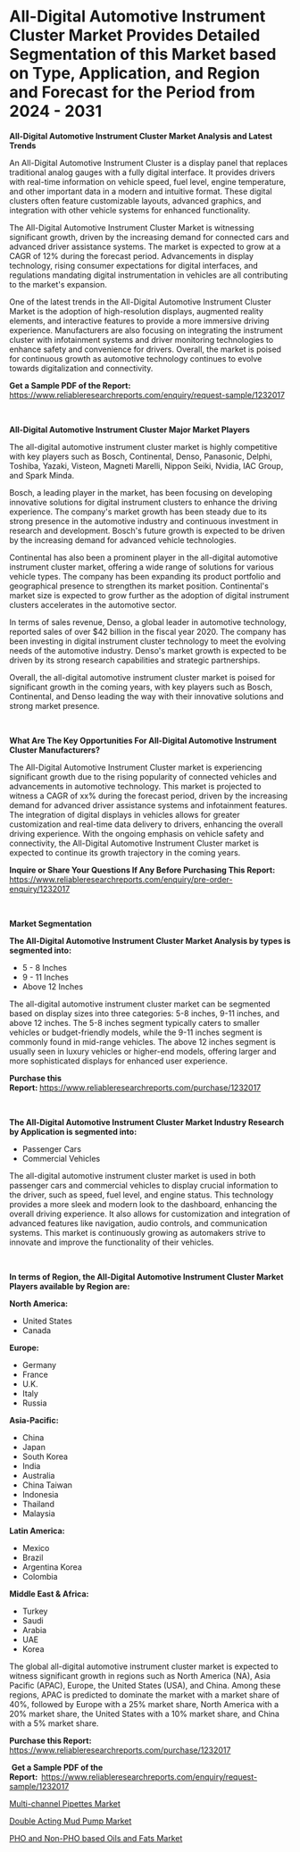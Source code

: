 <p><h1>All-Digital Automotive Instrument Cluster Market Provides Detailed Segmentation of this Market based on Type, Application, and Region and Forecast for the Period from 2024 - 2031</h1></p><p><strong>All-Digital Automotive Instrument Cluster Market Analysis and Latest Trends</strong></p>
<p><p>An All-Digital Automotive Instrument Cluster is a display panel that replaces traditional analog gauges with a fully digital interface. It provides drivers with real-time information on vehicle speed, fuel level, engine temperature, and other important data in a modern and intuitive format. These digital clusters often feature customizable layouts, advanced graphics, and integration with other vehicle systems for enhanced functionality.</p><p>The All-Digital Automotive Instrument Cluster Market is witnessing significant growth, driven by the increasing demand for connected cars and advanced driver assistance systems. The market is expected to grow at a CAGR of 12% during the forecast period. Advancements in display technology, rising consumer expectations for digital interfaces, and regulations mandating digital instrumentation in vehicles are all contributing to the market's expansion.</p><p>One of the latest trends in the All-Digital Automotive Instrument Cluster Market is the adoption of high-resolution displays, augmented reality elements, and interactive features to provide a more immersive driving experience. Manufacturers are also focusing on integrating the instrument cluster with infotainment systems and driver monitoring technologies to enhance safety and convenience for drivers. Overall, the market is poised for continuous growth as automotive technology continues to evolve towards digitalization and connectivity.</p></p>
<p><strong>Get a Sample PDF of the Report:&nbsp;</strong> <a href="https://www.reliableresearchreports.com/enquiry/request-sample/1232017">https://www.reliableresearchreports.com/enquiry/request-sample/1232017</a></p>
<p>&nbsp;</p>
<p><strong>All-Digital Automotive Instrument Cluster Major Market Players</strong></p>
<p><p>The all-digital automotive instrument cluster market is highly competitive with key players such as Bosch, Continental, Denso, Panasonic, Delphi, Toshiba, Yazaki, Visteon, Magneti Marelli, Nippon Seiki, Nvidia, IAC Group, and Spark Minda. </p><p>Bosch, a leading player in the market, has been focusing on developing innovative solutions for digital instrument clusters to enhance the driving experience. The company's market growth has been steady due to its strong presence in the automotive industry and continuous investment in research and development. Bosch's future growth is expected to be driven by the increasing demand for advanced vehicle technologies.</p><p>Continental has also been a prominent player in the all-digital automotive instrument cluster market, offering a wide range of solutions for various vehicle types. The company has been expanding its product portfolio and geographical presence to strengthen its market position. Continental's market size is expected to grow further as the adoption of digital instrument clusters accelerates in the automotive sector.</p><p>In terms of sales revenue, Denso, a global leader in automotive technology, reported sales of over $42 billion in the fiscal year 2020. The company has been investing in digital instrument cluster technology to meet the evolving needs of the automotive industry. Denso's market growth is expected to be driven by its strong research capabilities and strategic partnerships.</p><p>Overall, the all-digital automotive instrument cluster market is poised for significant growth in the coming years, with key players such as Bosch, Continental, and Denso leading the way with their innovative solutions and strong market presence.</p></p>
<p>&nbsp;</p>
<p><strong>What Are The Key Opportunities For All-Digital Automotive Instrument Cluster Manufacturers?</strong></p>
<p><p>The All-Digital Automotive Instrument Cluster market is experiencing significant growth due to the rising popularity of connected vehicles and advancements in automotive technology. This market is projected to witness a CAGR of xx% during the forecast period, driven by the increasing demand for advanced driver assistance systems and infotainment features. The integration of digital displays in vehicles allows for greater customization and real-time data delivery to drivers, enhancing the overall driving experience. With the ongoing emphasis on vehicle safety and connectivity, the All-Digital Automotive Instrument Cluster market is expected to continue its growth trajectory in the coming years.</p></p>
<p><strong>Inquire or Share Your Questions If Any Before Purchasing This Report:</strong> <a href="https://www.reliableresearchreports.com/enquiry/pre-order-enquiry/1232017">https://www.reliableresearchreports.com/enquiry/pre-order-enquiry/1232017</a></p>
<p>&nbsp;</p>
<p><strong>Market Segmentation</strong></p>
<p><strong>The All-Digital Automotive Instrument Cluster Market Analysis by types is segmented into:</strong></p>
<p><ul><li>5 - 8 Inches</li><li>9 - 11 Inches</li><li>Above 12 Inches</li></ul></p>
<p><p>The all-digital automotive instrument cluster market can be segmented based on display sizes into three categories: 5-8 inches, 9-11 inches, and above 12 inches. The 5-8 inches segment typically caters to smaller vehicles or budget-friendly models, while the 9-11 inches segment is commonly found in mid-range vehicles. The above 12 inches segment is usually seen in luxury vehicles or higher-end models, offering larger and more sophisticated displays for enhanced user experience.</p></p>
<p><strong>Purchase this Report:&nbsp;</strong><a href="https://www.reliableresearchreports.com/purchase/1232017">https://www.reliableresearchreports.com/purchase/1232017</a></p>
<p>&nbsp;</p>
<p><strong>The All-Digital Automotive Instrument Cluster Market Industry Research by Application is segmented into:</strong></p>
<p><ul><li>Passenger Cars</li><li>Commercial Vehicles</li></ul></p>
<p><p>The all-digital automotive instrument cluster market is used in both passenger cars and commercial vehicles to display crucial information to the driver, such as speed, fuel level, and engine status. This technology provides a more sleek and modern look to the dashboard, enhancing the overall driving experience. It also allows for customization and integration of advanced features like navigation, audio controls, and communication systems. This market is continuously growing as automakers strive to innovate and improve the functionality of their vehicles.</p></p>
<p>&nbsp;</p>
<p><strong>In terms of Region, the All-Digital Automotive Instrument Cluster Market Players available by Region are:</strong></p>
<p>
    <p> <strong> North America: </strong>
        <ul>
            <li>United States</li>
            <li>Canada</li>
        </ul>
        </p> 
    <p> <strong> Europe: </strong>
        <ul>
            <li>Germany</li>
            <li>France</li>
            <li>U.K.</li>
            <li>Italy</li>
            <li>Russia</li>
        </ul>
        </p> 
    <p> <strong> Asia-Pacific: </strong>
        <ul>
            <li>China</li>
            <li>Japan</li>
            <li>South Korea</li>
            <li>India</li>
            <li>Australia</li>
            <li>China Taiwan</li>
            <li>Indonesia</li>
            <li>Thailand</li>
            <li>Malaysia</li>
        </ul>
        </p> 
    <p> <strong> Latin America: </strong>
        <ul>
            <li>Mexico</li>
            <li>Brazil</li>
            <li>Argentina Korea</li>
            <li>Colombia</li>
        </ul>
        </p> 
    <p> <strong> Middle East & Africa: </strong>
        <ul>
            <li>Turkey</li>
            <li>Saudi</li>
            <li>Arabia</li>
            <li>UAE</li>
            <li>Korea</li>
        </ul>
    </p>
    </p>
<p><p>The global all-digital automotive instrument cluster market is expected to witness significant growth in regions such as North America (NA), Asia Pacific (APAC), Europe, the United States (USA), and China. Among these regions, APAC is predicted to dominate the market with a market share of 40%, followed by Europe with a 25% market share, North America with a 20% market share, the United States with a 10% market share, and China with a 5% market share.</p></p>
<p><strong>Purchase this Report: </strong><a href="https://www.reliableresearchreports.com/purchase/1232017">https://www.reliableresearchreports.com/purchase/1232017</a></p>
<p>&nbsp;<strong>Get a Sample PDF of the Report:&nbsp;&nbsp;</strong><a href="https://www.reliableresearchreports.com/enquiry/request-sample/1232017">https://www.reliableresearchreports.com/enquiry/request-sample/1232017</a></p>
<p><strong></strong></p>
<p><p><a href="https://view.publitas.com/reportprime-1/multi-channel-pipettes-market-a-comprehensive-report-of-its-market-share-growth-trends-2023-2030/">Multi-channel Pipettes Market</a></p><p><a href="https://view.publitas.com/reportprime-1/double-acting-mud-pump-market-size-reflecting-a-forecast-till-2030-market-by-type-by-application-and-by-geography/">Double Acting Mud Pump Market</a></p><p><a href="https://view.publitas.com/reportprime-1/pho-and-non-pho-based-oils-and-fats-market-insights-market-players-and-forecast-till-2030/">PHO and Non-PHO based Oils and Fats Market</a></p></p>